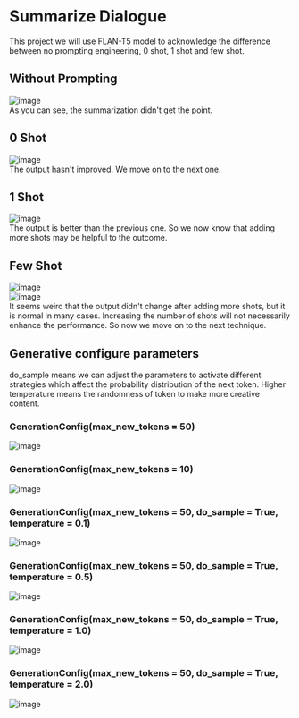 # Summarize Dialogue
This project we will use FLAN-T5 model to acknowledge the difference between no prompting engineering, 0 shot, 1 shot and few shot.
## Without Prompting
![image](https://github.com/Wayne0758/LLM/assets/120694819/f2a4ff2b-e271-48ef-9ae8-47a0173650a0)  
As you can see, the summarization didn't get the point.  
## 0 Shot  
![image](https://github.com/Wayne0758/LLM/assets/120694819/1e7b2aeb-7680-4d9a-aacb-82738e6067ea)  
The output hasn't improved. We move on to the next one.  
## 1 Shot  
![image](https://github.com/Wayne0758/LLM/assets/120694819/dcfd4b97-279f-4929-befc-a3ac52e7ba0c)  
The output is better than the previous one. So we now know that adding more shots may be helpful to the outcome.
## Few Shot  
![image](https://github.com/Wayne0758/LLM/assets/120694819/f3d0f271-f11c-4ab9-b695-950ae8746fe0)  
![image](https://github.com/Wayne0758/LLM/assets/120694819/5b56545a-c73b-45d1-8428-4e3e457a91f4)  
It seems weird that the output didn't change after adding more shots, but it is normal in many cases. Increasing the number of shots will not necessarily enhance the performance. So now we move on to the next technique.
## Generative configure parameters  
do_sample means we can adjust the parameters to activate different strategies which affect the probability distribution of the next token. Higher temperature means the randomness of token to make more creative content.
### GenerationConfig(max_new_tokens = 50)  
![image](https://github.com/Wayne0758/LLM/assets/120694819/5ba8c484-be69-49b0-a951-64cfb7ec1d82)  
### GenerationConfig(max_new_tokens = 10)  
![image](https://github.com/Wayne0758/LLM/assets/120694819/04d9e1e7-d58e-4072-a4c7-d78935cfaa5f)  
### GenerationConfig(max_new_tokens = 50, do_sample = True, temperature = 0.1)  
![image](https://github.com/Wayne0758/LLM/assets/120694819/868b7be0-8a91-4d82-899a-7a9ffe6699bd)  
### GenerationConfig(max_new_tokens = 50, do_sample = True, temperature = 0.5)  
![image](https://github.com/Wayne0758/LLM/assets/120694819/b018bbdc-81a2-4457-8185-a848a9e53c77)
### GenerationConfig(max_new_tokens = 50, do_sample = True, temperature = 1.0)  
![image](https://github.com/Wayne0758/LLM/assets/120694819/ec6dac56-3b6c-4ee8-9222-482d9de3e501)  
### GenerationConfig(max_new_tokens = 50, do_sample = True, temperature = 2.0)  
![image](https://github.com/Wayne0758/LLM/assets/120694819/42249ef4-c591-401a-8272-d91fbb6f8154)
